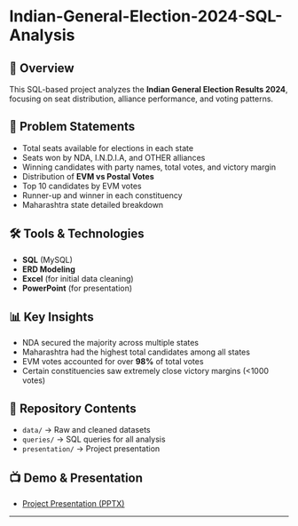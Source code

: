 # Indian-General-Election-2024-SQL-Analysis

## 📌 Overview
This SQL-based project analyzes the **Indian General Election Results 2024**, focusing on seat distribution, alliance performance, and voting patterns.

## 🎯 Problem Statements
- Total seats available for elections in each state
- Seats won by NDA, I.N.D.I.A, and OTHER alliances
- Winning candidates with party names, total votes, and victory margin
- Distribution of **EVM vs Postal Votes**
- Top 10 candidates by EVM votes
- Runner-up and winner in each constituency
- Maharashtra state detailed breakdown

## 🛠️ Tools & Technologies
- **SQL** (MySQL)
- **ERD Modeling**
- **Excel** (for initial data cleaning)
- **PowerPoint** (for presentation)

## 📊 Key Insights
- NDA secured the majority across multiple states
- Maharashtra had the highest total candidates among all states
- EVM votes accounted for over **98%** of total votes
- Certain constituencies saw extremely close victory margins (<1000 votes)

## 📂 Repository Contents
- `data/` → Raw and cleaned datasets
- `queries/` → SQL queries for all analysis
- `presentation/` → Project presentation

## 📺 Demo & Presentation
- [Project Presentation (PPTX)](./Indian_General_Election_2024.pptx)

---
